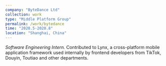 ```yaml
---
company: "ByteDance Ltd"
collection: work
type: "Middle Platform Group"
permalink: /work/bytedance
time: "2020.5-2020.8"
location: "Shanghai, China"
---
```


<i>Software Engineering Intern.</i> Contributed to Lynx, a cross-platform mobile application framework used internally by frontend developers from TikTok, Douyin, Toutiao and other departments.